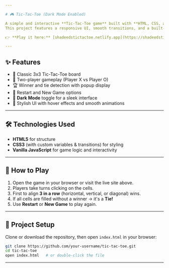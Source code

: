 ```yaml
---

# 🎮 Tic-Tac-Toe (Dark Mode Enabled)

A simple and interactive **Tic-Tac-Toe game** built with **HTML, CSS, and JavaScript**.  
This project features a responsive UI, smooth transitions, and a built-in **dark mode toggle** for a modern look.

👉 **Play it here:** [shadeedstictactoe.netlify.app](https://shadeedstictactoe.netlify.app/)

---
```


## ✨ Features

* 🎲 Classic 3x3 Tic-Tac-Toe board
* 👥 Two-player gameplay (Player X vs Player O)
* 🏆 Winner and tie detection with popup display
* 🔄 Restart and New Game options
* 🌙 **Dark Mode** toggle for a sleek interface
* 🎨 Stylish UI with hover effects and smooth animations

---

## 🛠️ Technologies Used

* **HTML5** for structure
* **CSS3** (with custom variables & transitions) for styling
* **Vanilla JavaScript** for game logic and interactivity

---

## 🚀 How to Play

1. Open the game in your browser or visit the live site above.
2. Players take turns clicking on the cells.
3. First to align **3 in a row** (horizontal, vertical, or diagonal) wins.
4. If all cells are filled without a winner → it's a **Tie!**
5. Use **Restart** or **New Game** to play again.

---

## 📂 Project Setup

Clone or download the repository, then open `index.html` in your browser:

```bash
git clone https://github.com/your-username/tic-tac-toe.git
cd tic-tac-toe
open index.html   # or double-click the file
```

---
